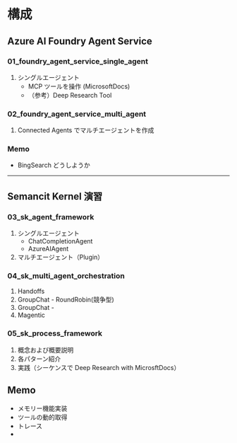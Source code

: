 # 構成
## Azure AI Foundry Agent Service
### 01_foundry_agent_service_single_agent
1.  シングルエージェント
    - MCP ツールを操作 (MicrosoftDocs)
    - （参考）Deep Research Tool

### 02_foundry_agent_service_multi_agent
1.  Connected Agents でマルチエージェントを作成

### Memo
- BingSearch どうしようか
---

## Semancit Kernel 演習
### 03_sk_agent_framework
1. シングルエージェント
    - ChatCompletionAgent
    - AzureAIAgent
2. マルチエージェント（Plugin）

### 04_sk_multi_agent_orchestration
1. Handoffs
2. GroupChat - RoundRobin(競争型)
3. GroupChat - 
4. Magentic

### 05_sk_process_framework
1. 概念および概要説明
2. 各パターン紹介
3. 実践（シーケンスで Deep Research with MicrosftDocs）

## Memo
- メモリー機能実装
- ツールの動的取得
- トレース
- 

